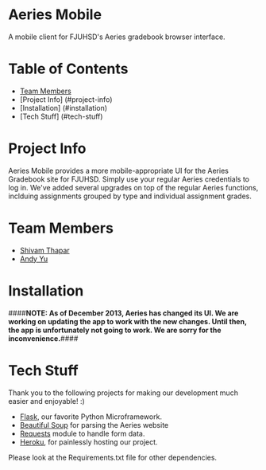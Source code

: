 Aeries Mobile
=============

A mobile client for FJUHSD's Aeries gradebook browser interface. 

# Table of Contents
 
* [Team Members](#team-members)
* [Project Info] (#project-info)
* [Installation] (#installation)
* [Tech Stuff] (#tech-stuff)

# <a name= "project-info"></a>Project Info
Aeries Mobile provides a more mobile-appropriate UI for the Aeries Gradebook site for FJUHSD. Simply use your regular Aeries credentials to log in. We've added several upgrades on top of the regular Aeries functions, inclduing assignments grouped by type and individual assignment grades. 


# <a name="team-members"></a>Team Members
* [Shivam Thapar](http://www.shivamthapar.com)
* [Andy Yu](https://github.com/AndyYu)

# <a name="installation"></a>Installation
####**NOTE: As of December 2013, Aeries has changed its UI. We are working on updating the app to work with the new changes. Until then, the app is unfortunately not going to work. We are sorry for the inconvenience.**####

# <a name="tech-stuff"></a>Tech Stuff
Thank you to the following projects for making our development much easier and enjoyable! :)

* [Flask](http://flask.pocoo.org/), our favorite Python Microframework.
* [Beautiful Soup](http://www.crummy.com/software/BeautifulSoup/) for parsing the Aeries website
* [Requests](http://docs.python-requests.org/en/latest/) module to handle form data. 
* [Heroku](https://www.heroku.com/), for painlessly hosting our project.

Please look at the Requirements.txt file for other dependencies.



